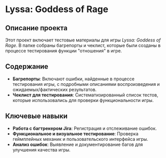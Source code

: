 # Lyssa: Goddess of Rage

## Описание проекта

Этот проект включает тестовые материалы для игры *Lyssa: Goddess of Rage*. В папке собраны багрепорты и чеклист, которые были созданы в процессе тестирования функции "отношения" в игре.

## Содержание

- **Багрепорты**: Включают ошибки, найденные в процессе тестирования игры, с подробными описаниями воспроизведения и ожидаемых/фактических результатов.
- **Чеклист для тестирования**: Систематизированный список тестов, которые использовались для проверки функциональности игры.

## Ключевые навыки

- **Работа с багтрекером Jira**: Регистрация и отслеживание ошибок.
- **Функциональное и визуальное тестирование**: Проверка геймплейных механик и пользовательского интерфейса игры.
- **Анализ ошибок**: Выявление и документирование багов для улучшения качества игры.
